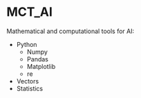 # MCT_AI
Mathematical and computational tools for AI:
- Python
  - Numpy
  - Pandas
  - Matplotlib
  - re
- Vectors
- Statistics
